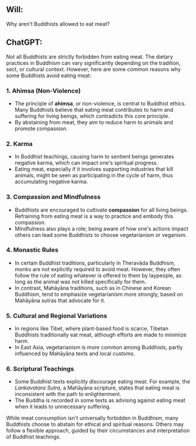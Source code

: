 ## Will:

 Why aren't Buddhists allowed to eat meat?

## ChatGPT:

 Not all Buddhists are strictly forbidden from eating meat. The dietary practices in Buddhism can vary significantly depending on the tradition, sect, or cultural context. However, here are some common reasons why some Buddhists avoid eating meat:

### 1. **Ahimsa (Non-Violence)**
   - The principle of **ahimsa**, or non-violence, is central to Buddhist ethics. Many Buddhists believe that eating meat contributes to harm and suffering for living beings, which contradicts this core principle.
   - By abstaining from meat, they aim to reduce harm to animals and promote compassion.

### 2. **Karma**
   - In Buddhist teachings, causing harm to sentient beings generates negative karma, which can impact one's spiritual progress.
   - Eating meat, especially if it involves supporting industries that kill animals, might be seen as participating in the cycle of harm, thus accumulating negative karma.

### 3. **Compassion and Mindfulness**
   - Buddhists are encouraged to cultivate **compassion** for all living beings. Refraining from eating meat is a way to practice and embody this compassion.
   - Mindfulness also plays a role; being aware of how one's actions impact others can lead some Buddhists to choose vegetarianism or veganism.

### 4. **Monastic Rules**
   - In certain Buddhist traditions, particularly in Theravāda Buddhism, monks are not explicitly required to avoid meat. However, they often follow the rule of eating whatever is offered to them by laypeople, as long as the animal was not killed specifically for them.
   - In contrast, Mahāyāna traditions, such as in Chinese and Korean Buddhism, tend to emphasize vegetarianism more strongly, based on Mahāyāna sutras that advocate for it.

### 5. **Cultural and Regional Variations**
   - In regions like Tibet, where plant-based food is scarce, Tibetan Buddhists traditionally eat meat, although efforts are made to minimize harm.
   - In East Asia, vegetarianism is more common among Buddhists, partly influenced by Mahāyāna texts and local customs.

### 6. **Scriptural Teachings**
   - Some Buddhist texts explicitly discourage eating meat. For example, the *Lankavatara Sutra*, a Mahāyāna scripture, states that eating meat is inconsistent with the path to enlightenment.
   - The Buddha is recorded in some texts as advising against eating meat when it leads to unnecessary suffering.

While meat consumption isn't universally forbidden in Buddhism, many Buddhists choose to abstain for ethical and spiritual reasons. Others may follow a flexible approach, guided by their circumstances and interpretation of Buddhist teachings.

